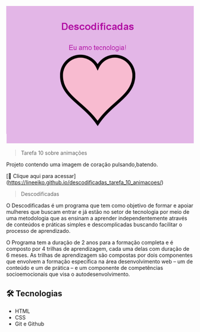![preview](./.github/preview.png)

> Tarefa 10 sobre animações

Projeto contendo uma imagem de coração pulsando,batendo.

[🔗 Clique aqui para acessar] (https://lineeiko.github.io/descodificadas_tarefa_10_animacoes/)

>Descodificadas

O Descodificadas  é um programa que tem como objetivo de formar e apoiar mulheres que buscam entrar e já estão no setor de tecnologia por meio de uma metodologia que as ensinam a aprender independentemente através de conteúdos e práticas simples e descomplicadas buscando facilitar o processo de aprendizado.

O Programa tem a duração de 2 anos para a formação completa e é composto por 4 trilhas de aprendizagem, cada uma delas com duração de 6 meses.
As trilhas de aprendizagem são compostas por dois componentes que envolvem a formação específica na área desenvolvimento web – um de conteúdo e um de prática – e um componente de competências socioemocionais que visa o autodesenvolvimento.


## 🛠 Tecnologias

- HTML
- CSS
- Git e Github